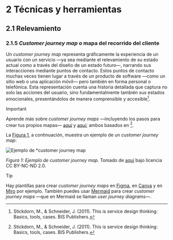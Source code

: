 # 2 Técnicas y herramientas

## 2.1 Relevamiento

### 2.1.5 *Customer journey map* o mapa del recorrido del cliente

Un *customer journey map* representa gráficamente la experiencia de un usuario
con un servicio —ya sea mediante el relevamiento de su estado actual como a
través del diseño de un estado futuro—, narrando sus interacciones mediante
puntos de contacto. Estos puntos de contacto muchas veces tienen lugar a través
de un producto de software —como un sitio web o una aplicación móvil— pero
también en forma personal o telefónica. Esta representación cuenta una historia
detallada que captura no solo las acciones del usuario, sino fundamentalmente
también sus estados emocionales, presentándolos de manera comprensible y
accesible[^1].

[^1]: Stickdorn, M., & Schneider, J. (2011). This is service design thinking:
    Basics, tools, cases. BIS Publishers.

> [!IMPORTANT]
> Aprende más sobre *customer journey maps* —incluyendo los pasos para
> crear tus propios mapas—
> [aquí](https://www.thisisservicedesigndoing.com/methods/journey-mapping) y
> [aquí](https://www.thisisservicedesigndoing.com/methods/mapping-journeys);
> ambos basados en [^1].

La [Figura 1](#figura-1), a continuación, muestra un ejemplo de un *customer
journey map*:

<a id="figura-1"/>

![Ejemplo de *customer journey
map](https://live.staticflickr.com/65535/52597383703_135b5d1bc8_b.jpg)

*Figura 1: Ejemplo de customer journey map.* Tomado de
[aquí](https://www.flickr.com/photos/rosenfeldmedia/52597383703) bajo licencia
CC BY-NC-ND 2.0.

> [!TIP]
> Hay plantillas para crear *customer journey maps* en
> [Figma](https://www.figma.com/community/collections/customer-journey-map-templates),
> en [Canva](https://www.canva.com/templates/s/customer-journey-map/) y en
> [Miro](https://miro.com/templates/customer-journey-map/) por ejemplo. También
> puedes usar [Mermaid](https://mermaid.js.org/syntax/userJourney.html) para
> crear *customer journey maps* —que en Mermaid se llaman *user journey
> diagrams*—.
